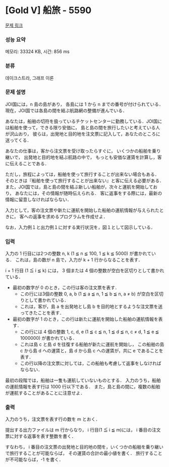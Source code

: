 # [Gold V] 船旅 - 5590 

[문제 링크](https://www.acmicpc.net/problem/5590) 

### 성능 요약

메모리: 33324 KB, 시간: 856 ms

### 분류

데이크스트라, 그래프 이론

### 문제 설명

<p>JOI国には，n 島の島があり， 各島には 1 から n までの番号が付けられている． 現在，JOI国では各島の間を結ぶ航路網の整備が進んでいる．</p>

<p>あなたは，船舶の切符を扱っているチケットセンターに勤務している．JOI国には船舶を使って，できる限り安価に， 島と島の間を旅行したいと考えている人が沢山おり， 彼らは，出発地と目的地を注文票に記入して，あなたのところに送ってくる． </p>

<p>あなたの仕事は，客から注文票を受け取ったらすぐに， いくつかの船舶を乗り継いで， 出発地と目的地を結ぶ航路の中で， もっとも安価な運賃を計算し，客に伝えることである．</p>

<p>ただし，旅程によっては，船舶を使って旅行することが出来ない場合もある． そのときは『船舶を使って旅行することが出来ない』と客に伝える必要がある． また，JOI国では，島と島の間を結ぶ新しい船舶が，次々と運航を開始しており， あなたには，その情報が随時伝えられる． 客に返事をする際には，最新の情報に留意しなければならない．</p>

<p>入力として，客の注文票や新たに運航を開始した船舶の運航情報が与えられたときに， 客への返事を求めるプログラムを作成せよ．</p>

<p>なお，入力例１と出力例１に対する実行状況を，図１として図示している．</p>

### 입력 

 <p>入力の 1 行目には2つの整数 n, k (1 ≦ n ≦ 100, 1 ≦ k ≦ 5000) が書かれている． これは，島の数が n 島で，入力が k + 1 行からなることを表す． </p>

<p>i + 1 行目 (1 ≦ i ≦ k) には， 3 個または 4 個の整数が空白を区切りとして書かれている．</p>

<ul>
	<li>最初の数字が 0 のとき，この行は客の注文票を表す．
	<ul>
		<li>この行には3個の整数 0, a, b (1 ≦ a ≦ n, 1 ≦ b ≦ n, a ≠ b) が空白を区切りとして書かれている．</li>
		<li>これは，客が，島 a を出発地とし島 b を目的地とするような注文票を送ってきたことを表す．</li>
	</ul>
	</li>
	<li>最初の数字が 1 のとき，この行は新たに運航を開始した船舶の運航情報を表す．
	<ul>
		<li>この行には 4 個の整数 1, c, d, e (1 ≦ c ≦ n, 1 ≦ d ≦ n, c ≠ d, 1 ≦ e ≦ 1000000) が書かれている．</li>
		<li>これは島 c と島 d を往復する船舶が新たに運航を開始し， この船舶の島 c から島 d への運賃と，島 d から島 c への運賃が，共に e であることを表す．</li>
		<li>この行以降の注文票に対しては，この船舶も考慮して返事をしなければならない．</li>
	</ul>
	</li>
</ul>

<p>最初の段階では，船舶は一隻も運航していないものとする． 入力のうち，船舶の運航情報を表す行は 1000 行以下である． また，島と島の間に，複数の船舶が運航することがあることに注意せよ．</p>

### 출력 

 <p>入力のうち，注文票を表す行の数を m とおく． </p>

<p>提出する出力ファイルは m 行からなり， i 行目(1 ≦ i ≦ m)には， i 番目の注文票に対する返事を表す整数を書く． </p>

<p>すなわち， i 番目の注文票の出発地と目的地の間を，いくつかの船舶を乗り継いで旅行することが可能ならば， その運賃の合計の最小値を書く． 旅行することが不可能ならば，-1 を書く．</p>

